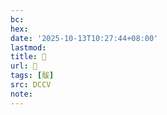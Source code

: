 ```yaml
---
bc:
hex:
date: '2025-10-13T10:27:44+08:00'
lastmod:
title: 􅁭
url: 􅁭
tags: [䣮]
src: DCCV
note:
---
```

